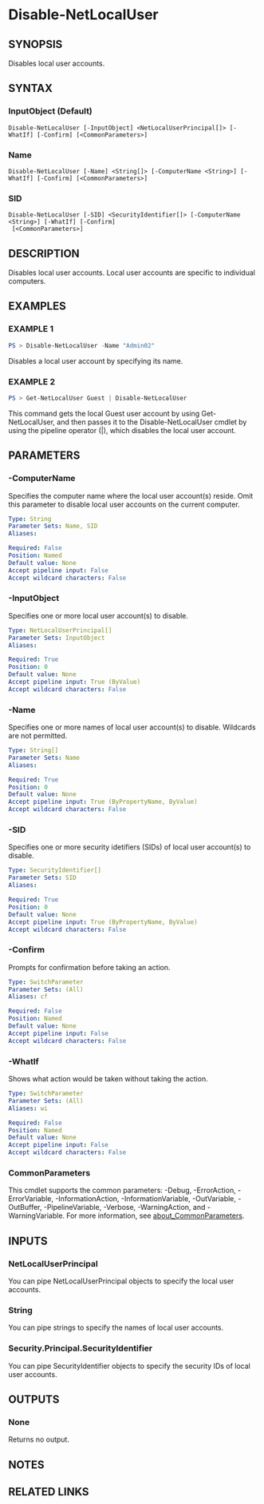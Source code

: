﻿---
external help file: NetAccounts-help.xml
Module Name: NetAccounts
schema: 2.0.0
---

# Disable-NetLocalUser

## SYNOPSIS
Disables local user accounts.

## SYNTAX

### InputObject (Default)
```
Disable-NetLocalUser [-InputObject] <NetLocalUserPrincipal[]> [-WhatIf] [-Confirm] [<CommonParameters>]
```

### Name
```
Disable-NetLocalUser [-Name] <String[]> [-ComputerName <String>] [-WhatIf] [-Confirm] [<CommonParameters>]
```

### SID
```
Disable-NetLocalUser [-SID] <SecurityIdentifier[]> [-ComputerName <String>] [-WhatIf] [-Confirm]
 [<CommonParameters>]
```

## DESCRIPTION
Disables local user accounts.
Local user accounts are specific to individual computers.

## EXAMPLES

### EXAMPLE 1
```powershell
PS > Disable-NetLocalUser -Name "Admin02"
```

Disables a local user account by specifying its name.

### EXAMPLE 2
```powershell
PS > Get-NetLocalUser Guest | Disable-NetLocalUser
```

This command gets the local Guest user account by using Get-NetLocalUser, and then passes it to the Disable-NetLocalUser cmdlet by using the pipeline operator (|), which disables the local user account.

## PARAMETERS

### -ComputerName
Specifies the computer name where the local user account(s) reside.
Omit this parameter to disable local user accounts on the current computer.

```yaml
Type: String
Parameter Sets: Name, SID
Aliases:

Required: False
Position: Named
Default value: None
Accept pipeline input: False
Accept wildcard characters: False
```

### -InputObject
Specifies one or more local user account(s) to disable.

```yaml
Type: NetLocalUserPrincipal[]
Parameter Sets: InputObject
Aliases:

Required: True
Position: 0
Default value: None
Accept pipeline input: True (ByValue)
Accept wildcard characters: False
```

### -Name
Specifies one or more names of local user account(s) to disable.
Wildcards are not permitted.

```yaml
Type: String[]
Parameter Sets: Name
Aliases:

Required: True
Position: 0
Default value: None
Accept pipeline input: True (ByPropertyName, ByValue)
Accept wildcard characters: False
```

### -SID
Specifies one or more security idetifiers (SIDs) of local user account(s) to disable.

```yaml
Type: SecurityIdentifier[]
Parameter Sets: SID
Aliases:

Required: True
Position: 0
Default value: None
Accept pipeline input: True (ByPropertyName, ByValue)
Accept wildcard characters: False
```

### -Confirm
Prompts for confirmation before taking an action.

```yaml
Type: SwitchParameter
Parameter Sets: (All)
Aliases: cf

Required: False
Position: Named
Default value: None
Accept pipeline input: False
Accept wildcard characters: False
```

### -WhatIf
Shows what action would be taken without taking the action.

```yaml
Type: SwitchParameter
Parameter Sets: (All)
Aliases: wi

Required: False
Position: Named
Default value: None
Accept pipeline input: False
Accept wildcard characters: False
```

### CommonParameters
This cmdlet supports the common parameters: -Debug, -ErrorAction, -ErrorVariable, -InformationAction, -InformationVariable, -OutVariable, -OutBuffer, -PipelineVariable, -Verbose, -WarningAction, and -WarningVariable. For more information, see [about_CommonParameters](http://go.microsoft.com/fwlink/?LinkID=113216).

## INPUTS

### NetLocalUserPrincipal
You can pipe NetLocalUserPrincipal objects to specify the local user accounts.

### String
You can pipe strings to specify the names of local user accounts.

### Security.Principal.SecurityIdentifier
You can pipe SecurityIdentifier objects to specify the security IDs of local user accounts.

## OUTPUTS

### None
Returns no output.

## NOTES

## RELATED LINKS
